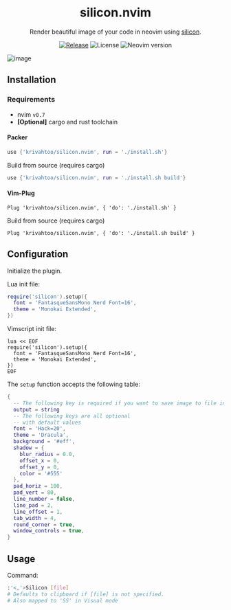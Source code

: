 <div align="center">

# silicon.nvim

Render beautiful image of your code in neovim using [silicon](https://github.com/Aloxaf/silicon).

[![Release](https://github.com/krivahtoo/silicon.nvim/actions/workflows/release.yml/badge.svg)](https://github.com/krivahtoo/silicon.nvim/actions/workflows/ci.yml)
![License](https://img.shields.io/github/license/krivahtoo/silicon.nvim)
![Neovim version](https://img.shields.io/badge/Neovim-0.7-57A143?logo=neovim)

</div>

![image](https://user-images.githubusercontent.com/41364823/194313504-35f02cff-1e58-45b1-8951-eed8d172b622.png)

## Installation

### Requirements

- nvim `v0.7`
- **[Optional]** cargo and rust toolchain

#### Packer

```lua
use {'krivahtoo/silicon.nvim', run = './install.sh'}
```

Build from source (requires cargo)

```lua
use {'krivahtoo/silicon.nvim', run = './install.sh build'}
```

#### Vim-Plug

```vim
Plug 'krivahtoo/silicon.nvim', { 'do': './install.sh' }
```

Build from source (requires cargo)

```vim
Plug 'krivahtoo/silicon.nvim', { 'do': './install.sh build' }
```

## Configuration

Initialize the plugin.

Lua init file:
```lua
require('silicon').setup({
  font = 'FantasqueSansMono Nerd Font=16',
  theme = 'Monokai Extended',
})
```

Vimscript init file:
```
lua << EOF
require('silicon').setup({
  font = 'FantasqueSansMono Nerd Font=16',
  theme = 'Monokai Extended',
})
EOF
```

The `setup` function accepts the following table:

```lua
{
  -- The following key is required if you want to save image to file instead of clipboard
  output = string
  -- The following keys are all optional
  -- with default values
  font = 'Hack=20',
  theme = 'Dracula',
  background = '#eff',
  shadow = {
    blur_radius = 0.0,
    offset_x = 0,
    offset_y = 0,
    color = '#555'
  },
  pad_horiz = 100,
  pad_vert = 80,
  line_number = false,
  line_pad = 2,
  line_offset = 1,
  tab_width = 4,
  round_corner = true,
  window_controls = true,
}
```

## Usage

Command:

```bash
:'<,'>Silicon [file]
# Defaults to clipboard if [file] is not specified.
# Also mapped to 'SS' in Visual mode
```
